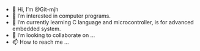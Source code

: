- 👋 Hi, I’m @Git-mjh
- 👀 I’m interested in computer programs.
- 🌱 I’m currently learning C language and microcontroller, is for advanced embedded system.
- 💞️ I’m looking to collaborate on ...
- 📫 How to reach me ...

<!---
Git-mjh/Git-mjh is a ✨ special ✨ repository because its `README.md` (this file) appears on your GitHub profile.
You can click the Preview link to take a look at your changes.
--->
